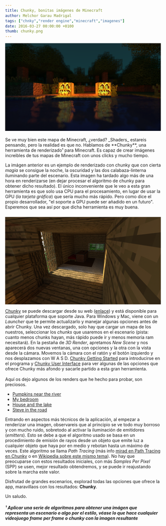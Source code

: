 ```yaml
---
title: Chunky, bonitas imágenes de Minecraft
author: Melchor Garau Madrigal
tags: ["chnky","render engine","minecraft","imagenes"]
date: 2016-03-27 00:00:00 +0100
thumb: chunky.png
---
```


<div class="embed-responsive embed-responsive-16by9">
    <img src="assets/img/chunky1.png" class="embed-responsive-item">
</div>
<br>
Se ve muy bien este mapa de Minecraft, ¿verdad? _Shaders_ estareis pensando, pero
la realidad es que no. Hablamos de **Chunky**, una herramienta de renderizado¹
para Minecraft. Es capaz de crear imágenes increibles de tus mapas de Minecraft
con unos clicks y mucho tiempo.

La imágen anterior es un ejemplo de renderizado con chunky que con cierta *magia*
se consigue la noche, la oscuridad y las dos calabaza-linterna iluminando parte
del escenario. Esta imagen ha tardado algo más de una hora en renderizarse (en
dejar procesar el algoritmo de chunky para obtener dicho resultado). El único
inconveniente que le veo a esta gran herramienta es que solo usa CPU para el
procesamiento, en lugar de usar la GPU (_la tarjeta gráfica_) que sería mucho
más rápido. Pero como dice el propio desarrollador, "el soporte a GPU puede
ser añadido en un futuro". Esperemos que sea así por que dicha herramienta es
muy buena.

<div class="row">
    <div class="col-md-4">
        <img src="assets/img/chunky2.png" style="margin-top:10px;margin-bottom:10px">
    </div>
    <div class="col-md-8">
<a href="http://chunky.llbit.se" target="_blank">Chunky</a> se puede descargar
desde su web (<a href="http://chunky.llbit.se" target="_blank">enlace</a>)
y está disponible para cualquier plataforma que soporte Java. Para Windows y Mac,
viene con un <i>Launcher</i> que te permite actualizarlo y manejar algunas opciones
antes de abrir Chunky. Una vez descargado, solo hay que cargar un mapa de los
nuestros, seleccionar los <i>chunks</i> que usaremos en el escenario (pista:
    cuanto menos chunks hayan, más rápido puede ir y menos memoria ram necesitará).
    En la pestaña de <i>3D Render</i>, apretamos <i>New Scene</i> y nos aparecerá
    dos nuevas ventanas, una con opciones y la otra con la vista desde la cámara.
    Movemos la cámara con el ratón y el botón izquierdo y nos desplazamos con
    W A S D. <a href="http://chunky.llbit.se/getting_started.html" target="_blank">
    Chunky Getting Started</a> para introducirse en el programa y <a target="_blank"
    href="http://chunky.llbit.se/user_interface.html">Chunky User Interface</a>
    para ver algunas de las opciones que ofrece Chunky más afondo y sacarle partido
    a esta gran herramienta.
    </div>
</div>
<br>
Aquí os dejo algunos de los renders que he hecho para probar, son preciosos.

- [Pumpkins near the river](assets/img/chunky1.png)
- [My bedroom](assets/img/chunky2.png)
- [House and the lake](assets/img/posts/chunky.png)
- [Steve in the road](assets/img/chunky3.png)

Entrando en aspectos más técnicos de la aplicación, al empezar a renderizar una
imagen, observareis que al principio se ve todo muy borroso y con mucho ruido,
sobretodo al activar la iluminación de emitidores (_emitters_). Esto se debe a
que el algoritmo usado se basa en un procedimiento de emisión de rayos desde un
objeto que emite luz a cualquier objeto que haya por en medio y rebotan hasta
un máximo de veces. Este algoritmo se llama *Path Tracing* (más info
[mirad en Path Tracing en Chunky](http://chunky.llbit.se/path_tracing.html) o en
[Wikipedia sobre este mismo tema](https://en.wikipedia.org/wiki/Path_tracing)).
No hay que preocuparse con estos resultados iniciales, con más _Samples Per Pixel_
(SPP) se usen, mejor resultado obtendremos, y se puede ir reajustando sobre la
marcha este valor.

Disfrutad de grandes escenarios, explorad todas las opciones que ofrece la app,
maravillaos con los resultados: **Chunky**.

Un saludo.

##### ¹ Aplicar una serie de algoritmos para obtener una imágen que representa un escenario o algo por el estilo, véase lo que hace cualquier videojuego frame per frame o chunky con la imagen resultante
